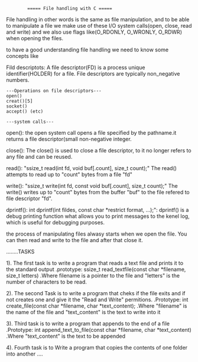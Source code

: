 			===== File handling with C =====

File handling in other words is the same as file manipulation, and to be able to manipulate a file we make use of these I/O system calls(open, close, read and write)
and we also use flags like(O_RDONLY, O_WRONLY, O_RDWR) when opening the files.

to have a good understanding file handling we need to know some concepts like

Fild descriptots: A file descriptor(FD) is a process unique identifier(HOLDER) for a file. File descriptors are typically non_negative numbers.

	---Operations on file descriptors---
	open()
	creat()[5]
	socket()
	accept() (etc)

	---system calls---

open(): the open system call opens a file specified by the pathname.it returns a file descriptor(small non-negative integer.

close(): The close() is used to close a file descriptor, to it no longer refers to any file and can be reused.

read(): "ssize_t read(int fd, void buf[.count], size_t count);" The read() attempts to read up to "count" bytes from a file "fd"

write(): "ssize_t write(int fd, const void buf[.count], size_t count);" The write() writes up to "count" bytes from the buffer "buf" to the file refered to file descriptor "fd".

dprintf(): int dprintf(int fildes, const char *restrict format, ...);": dprintf() is a debug printing function what allows you to print messages to the kenel log, which is useful for debugging purposes.

the process of manipulating files alwasy starts when we open the file. You can then read and write to the file and after that close it.


........TASKS

1). The first task is to write a program that reads a text file and prints it to the standard output
	.prototype: ssize_t read_textfile(const char *filename, size_t letters)
	.Where filename is a pointer to the file and "letters" is the number of characters to be read.

2). The second Task is to write a program that cheks if the file exits and if not creates one and give it the "Read and Write" permitions.
	.Prototype: int create_file(const char *filename, char *text_content);
	.Where "filename" is the name of the file and "text_content" is the text to write into it

3). Third task is to write a program that appends to the end of a file
	.Prototype: int append_text_to_file(const char *filename, char *text_content)
	.Where "text_content" is the text to be appended    

4). Fourth task is to Write a program that copies the contents of one folder into another
	....
